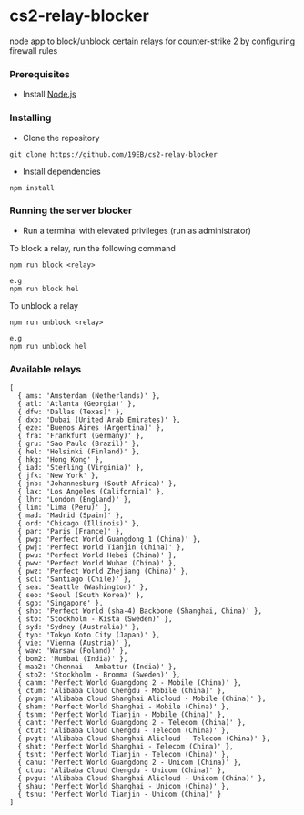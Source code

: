 # cs2-relay-blocker
node app to block/unblock certain relays for counter-strike 2 by configuring firewall rules

### Prerequisites
- Install [Node.js](https://nodejs.org/en/)

### Installing
- Clone the repository
```
git clone https://github.com/19EB/cs2-relay-blocker
```

- Install dependencies
```
npm install
```

### Running the server blocker

  - Run a terminal with elevated privileges (run as administrator)

To block a relay, run the following command
```
npm run block <relay>

e.g
npm run block hel
```

To unblock a relay
```
npm run unblock <relay>

e.g
npm run unblock hel
```

### Available relays
```
[
  { ams: 'Amsterdam (Netherlands)' },
  { atl: 'Atlanta (Georgia)' },
  { dfw: 'Dallas (Texas)' },
  { dxb: 'Dubai (United Arab Emirates)' },
  { eze: 'Buenos Aires (Argentina)' },
  { fra: 'Frankfurt (Germany)' },
  { gru: 'Sao Paulo (Brazil)' },
  { hel: 'Helsinki (Finland)' },
  { hkg: 'Hong Kong' },
  { iad: 'Sterling (Virginia)' },
  { jfk: 'New York' },
  { jnb: 'Johannesburg (South Africa)' },
  { lax: 'Los Angeles (California)' },
  { lhr: 'London (England)' },
  { lim: 'Lima (Peru)' },
  { mad: 'Madrid (Spain)' },
  { ord: 'Chicago (Illinois)' },
  { par: 'Paris (France)' },
  { pwg: 'Perfect World Guangdong 1 (China)' },
  { pwj: 'Perfect World Tianjin (China)' },
  { pwu: 'Perfect World Hebei (China)' },
  { pww: 'Perfect World Wuhan (China)' },
  { pwz: 'Perfect World Zhejiang (China)' },
  { scl: 'Santiago (Chile)' },
  { sea: 'Seattle (Washington)' },
  { seo: 'Seoul (South Korea)' },
  { sgp: 'Singapore' },
  { shb: 'Perfect World (sha-4) Backbone (Shanghai, China)' },
  { sto: 'Stockholm - Kista (Sweden)' },
  { syd: 'Sydney (Australia)' },
  { tyo: 'Tokyo Koto City (Japan)' },
  { vie: 'Vienna (Austria)' },
  { waw: 'Warsaw (Poland)' },
  { bom2: 'Mumbai (India)' },
  { maa2: 'Chennai - Ambattur (India)' },
  { sto2: 'Stockholm - Bromma (Sweden)' },
  { canm: 'Perfect World Guangdong 2 - Mobile (China)' },
  { ctum: 'Alibaba Cloud Chengdu - Mobile (China)' },
  { pvgm: 'Alibaba Cloud Shanghai Alicloud - Mobile (China)' },
  { sham: 'Perfect World Shanghai - Mobile (China)' },
  { tsnm: 'Perfect World Tianjin - Mobile (China)' },
  { cant: 'Perfect World Guangdong 2 - Telecom (China)' },
  { ctut: 'Alibaba Cloud Chengdu - Telecom (China)' },
  { pvgt: 'Alibaba Cloud Shanghai Alicloud - Telecom (China)' },
  { shat: 'Perfect World Shanghai - Telecom (China)' },
  { tsnt: 'Perfect World Tianjin - Telecom (China)' },
  { canu: 'Perfect World Guangdong 2 - Unicom (China)' },
  { ctuu: 'Alibaba Cloud Chengdu - Unicom (China)' },
  { pvgu: 'Alibaba Cloud Shanghai Alicloud - Unicom (China)' },
  { shau: 'Perfect World Shanghai - Unicom (China)' },
  { tsnu: 'Perfect World Tianjin - Unicom (China)' }
]
```
